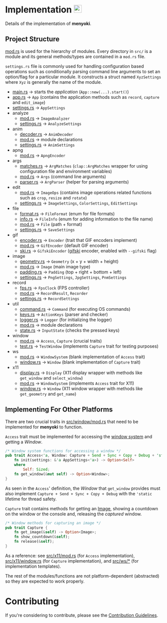 # Implementation <a href="https://github.com/orhun/menyoki"><img src="https://user-images.githubusercontent.com/24392180/99184076-96c10b00-2751-11eb-99ea-ad962144df76.png" width="25"></a>

Details of the implementation of **menyoki**.

## Project Structure

[mod.rs](https://doc.rust-lang.org/rust-by-example/mod/split.html) is used for the hierarchy of modules. Every directory in `src/` is a module and its general methods/types are contained in a `mod.rs` file.

`settings.rs` file is commonly used for handling configuration based operations such as conditionally parsing command line arguments to set an option/flag for a particular module. It constructs a struct named `XyzSettings` where `Xyz` is generally the name of the module.

* [main.rs](https://github.com/orhun/menyoki/blob/master/src/main.rs) -> starts the _application_ (`App::new(...).start()`)
* [app.rs](https://github.com/orhun/menyoki/blob/master/src/app.rs) -> `App` (contains the application methods such as `record`, `capture` and `edit_image`)
* [settings.rs](https://github.com/orhun/menyoki/blob/master/src/settings.rs) -> `AppSettings`
* analyze
  * [mod.rs](https://github.com/orhun/menyoki/blob/master/src/analyze/mod.rs) -> `ImageAnalyzer`
  * [settings.rs](https://github.com/orhun/menyoki/blob/master/src/analyze/settings.rs) -> `AnalyzeSettings`
* anim
  * [decoder.rs](https://github.com/orhun/menyoki/blob/master/src/anim/decoder.rs) -> `AnimDecoder`
  * [mod.rs](https://github.com/orhun/menyoki/blob/master/src/anim/mod.rs) -> module declarations
  * [settings.rs](https://github.com/orhun/menyoki/blob/master/src/anim/settings.rs) -> `AnimSettings`
* apng
  * [mod.rs](https://github.com/orhun/menyoki/blob/master/src/apng/mod.rs) -> `ApngEncoder`
* args
  * [matches.rs](https://github.com/orhun/menyoki/blob/master/src/args/matches.rs) -> `ArgMatches` (`clap::ArgMatches` wrapper for using configuration file and environment variables)
  * [mod.rs](https://github.com/orhun/menyoki/blob/master/src/args/mod.rs) -> `Args` (command line arguments)
  * [parser.rs](https://github.com/orhun/menyoki/blob/master/src/args/parser.rs) -> `ArgParser` (helper for parsing arguments)
* edit
  * [mod.rs](https://github.com/orhun/menyoki/blob/master/src/edit/mod.rs) -> `ImageOps` (contains image operations related functions such as `crop`, `resize` and `rotate`)
  * [settings.rs](https://github.com/orhun/menyoki/blob/master/src/edit/settings.rs) -> `ImageSettings`, `ColorSettings`, `EditSettings`
* file
  * [format.rs](https://github.com/orhun/menyoki/blob/master/src/file/format.rs) -> `FileFormat` (enum for file formats)
  * [info.rs](https://github.com/orhun/menyoki/blob/master/src/file/info.rs) -> `FileInfo` (enum for adding information to the file name)
  * [mod.rs](https://github.com/orhun/menyoki/blob/master/src/file/mod.rs) -> `File` (path + format)
  * [settings.rs](https://github.com/orhun/menyoki/blob/master/src/file/settings.rs) -> `SaveSettings`
* gif
  * [encoder.rs](https://github.com/orhun/menyoki/blob/master/src/gif/encoder.rs) -> `Encoder` (trait that GIF encoders implement)
  * [mod.rs](https://github.com/orhun/menyoki/blob/master/src/gif/mod.rs) -> `GifEncoder` (default GIF encoder)
  * [ski.rs](https://github.com/orhun/menyoki/blob/master/src/gif/ski.rs) -> `GifskiEncoder` ([gifski](https://gif.ski/) encoder, enabled with `--gifski` flag)
* image
  * [geometry.rs](https://github.com/orhun/menyoki/blob/master/src/image/geometry.rs) -> `Geometry` (x + y + width + height)
  * [mod.rs](https://github.com/orhun/menyoki/blob/master/src/image/mod.rs) -> `Image` (main image type)
  * [padding.rs](https://github.com/orhun/menyoki/blob/master/src/image/padding.rs) -> `Padding` (top + right + bottom + left)
  * [settings.rs](https://github.com/orhun/menyoki/blob/master/src/image/settings.rs) -> `PngSettings`, `JpgSettings`, `PnmSettings`
* record
  * [fps.rs](https://github.com/orhun/menyoki/blob/master/src/record/fps.rs) -> `FpsClock` (FPS controller)
  * [mod.rs](https://github.com/orhun/menyoki/blob/master/src/record/mod.rs) -> `RecordResult`, `Recorder`
  * [settings.rs](https://github.com/orhun/menyoki/blob/master/src/record/settings.rs) -> `RecordSettings`
* util
  * [command.rs](https://github.com/orhun/menyoki/blob/master/src/util/command.rs) -> `Command` (for executing OS commands)
  * [keys.rs](https://github.com/orhun/menyoki/blob/master/src/util/keys.rs) -> `ActionKeys` (parser and checker)
  * [logger.rs](https://github.com/orhun/menyoki/blob/master/src/util/logger.rs) -> `Logger` (for initializing the logger)
  * [mod.rs](https://github.com/orhun/menyoki/blob/master/src/util/mod.rs) -> module declarations
  * [state.rs](https://github.com/orhun/menyoki/blob/master/src/util/state.rs) -> `InputState` (checks the pressed keys)
* window
  * [mod.rs](https://github.com/orhun/menyoki/blob/master/src/window/mod.rs) -> `Access`, `Capture` (crucial traits)
  * [test.rs](https://github.com/orhun/menyoki/blob/master/src/window/test.rs) -> `TestWindow` (implements `Capture` trait for testing purposes)
* ws
    * [mod.rs](https://github.com/orhun/menyoki/blob/master/src/ws/mod.rs) -> `WindowSystem` (blank implementation of `Access` trait)
    * [window.rs](https://github.com/orhun/menyoki/blob/master/src/ws/window.rs) -> `Window` (blank implementation of `Capture` trait)
* x11
    * [display.rs](https://github.com/orhun/menyoki/blob/master/src/x11/display.rs) -> `Display` (X11 display wrapper with methods like `get_window` and `select_window`)
    * [mod.rs](https://github.com/orhun/menyoki/blob/master/src/x11/mod.rs) -> `WindowSystem` (implements `Access` trait for X11)
    * [window.rs](https://github.com/orhun/menyoki/blob/master/src/x11/window.rs) -> `Window` (X11 window wrapper with methods like `get_geometry` and `get_name`)

## Implementing For Other Platforms

There are two crucial traits in [src/window/mod.rs](https://github.com/orhun/menyoki/blob/master/src/window/mod.rs) that need to be implemented for **menyoki** to function.

`Access` trait must be implemented for accessing the [window system](https://en.wikipedia.org/wiki/Windowing_system) and getting a _Window_.

```rust
/* Window system functions for accessing a window */
pub trait Access<'a, Window: Capture + Send + Sync + Copy + Debug + 'static> {
	fn init(settings: &'a AppSettings<'a>) -> Option<Self>
	where
		Self: Sized;
	fn get_window(&mut self) -> Option<Window>;
}
```

As seen in the `Access`' definition, the _Window_ that `get_window` provides must also implement `Capture + Send + Sync + Copy + Debug` with the `'static` lifetime for thread safety.

`Capture` trait contains methods for getting an [Image](https://github.com/orhun/menyoki/blob/master/src/image/mod.rs), showing a countdown on the window or the console and, releasing the _captured_ window.

```rust
/* Window methods for capturing an image */
pub trait Capture {
	fn get_image(&self) -> Option<Image>;
	fn show_countdown(&self);
	fn release(&self);
}
```

As a reference: see [src/x11/mod.rs](https://github.com/orhun/menyoki/blob/master/src/x11/mod.rs) (for `Access` implementation), [src/x11/window.rs](https://github.com/orhun/menyoki/blob/master/src/x11/window.rs) (for `Capture` implementation), and [src/ws/*](https://github.com/orhun/menyoki/tree/master/src/ws) (for implementation templates).

The rest of the modules/functions are not platform-dependent (abstracted) so they are expected to work properly.

# Contributing

If you're considering to contribute, please see the [Contribution Guidelines](https://github.com/orhun/menyoki/blob/master/CONTRIBUTING.md).
